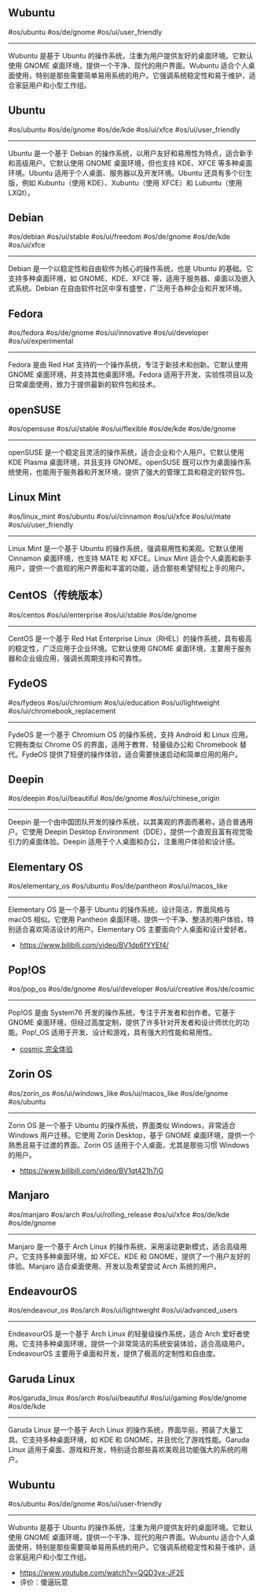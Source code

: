 ## Wubuntu
#os/ubuntu  #os/de/gnome #os/ui/user_friendly

---

Wubuntu 是基于 Ubuntu 的操作系统，注重为用户提供友好的桌面环境。它默认使用 GNOME 桌面环境，提供一个干净、现代的用户界面。Wubuntu 适合个人桌面使用，特别是那些需要简单易用系统的用户。它强调系统稳定性和易于维护，适合家庭用户和小型工作组。

## Ubuntu
#os/ubuntu #os/de/gnome #os/de/kde #os/ui/xfce #os/ui/user_friendly

---

Ubuntu 是一个基于 Debian 的操作系统，以用户友好和易用性为特点，适合新手和高级用户。它默认使用 GNOME 桌面环境，但也支持 KDE、XFCE 等多种桌面环境。Ubuntu 适用于个人桌面、服务器以及开发环境。Ubuntu 还具有多个衍生版，例如 Kubuntu（使用 KDE）、Xubuntu（使用 XFCE）和 Lubuntu（使用 LXQt）。

## Debian
#os/debian #os/ui/stable #os/ui/freedom #os/de/gnome #os/de/kde #os/ui/xfce

---

Debian 是一个以稳定性和自由软件为核心的操作系统，也是 Ubuntu 的基础。它支持多种桌面环境，如 GNOME、KDE、XFCE 等，适用于服务器、桌面以及嵌入式系统。Debian 在自由软件社区中享有盛誉，广泛用于各种企业和开发环境。

## Fedora
#os/fedora #os/de/gnome #os/ui/innovative #os/ui/developer #os/ui/experimental

---

Fedora 是由 Red Hat 支持的一个操作系统，专注于新技术和创新。它默认使用 GNOME 桌面环境，并支持其他桌面环境。Fedora 适用于开发、实验性项目以及日常桌面使用，致力于提供最新的软件包和技术。

## openSUSE
#os/opensuse #os/ui/stable #os/ui/flexible #os/de/kde #os/de/gnome

---

openSUSE 是一个稳定且灵活的操作系统，适合企业和个人用户。它默认使用 KDE Plasma 桌面环境，并且支持 GNOME。openSUSE 既可以作为桌面操作系统使用，也能用于服务器和开发环境，提供了强大的管理工具和稳定的软件包。

## Linux Mint
#os/linux_mint #os/ubuntu #os/ui/cinnamon #os/ui/xfce #os/ui/mate #os/ui/user_friendly

---

Linux Mint 是一个基于 Ubuntu 的操作系统，强调易用性和美观。它默认使用 Cinnamon 桌面环境，也支持 MATE 和 XFCE。Linux Mint 适合个人桌面和新手用户，提供一个直观的用户界面和丰富的功能，适合那些希望轻松上手的用户。

## CentOS（传统版本）
#os/centos #os/ui/enterprise #os/ui/stable #os/de/gnome

---

CentOS 是一个基于 Red Hat Enterprise Linux（RHEL）的操作系统，具有极高的稳定性，广泛应用于企业环境。它默认使用 GNOME 桌面环境，主要用于服务器和企业级应用，强调长周期支持和可靠性。

## FydeOS
#os/fydeos #os/ui/chromium #os/ui/education #os/ui/lightweight #os/ui/chromebook_replacement

---

FydeOS 是一个基于 Chromium OS 的操作系统，支持 Android 和 Linux 应用。它拥有类似 Chrome OS 的界面，适用于教育、轻量级办公和 Chromebook 替代。FydeOS 提供了轻便的操作体验，适合需要快速启动和简单应用的用户。

## Deepin
#os/deepin #os/ui/beautiful #os/de/gnome #os/ui/chinese_origin

---

Deepin 是一个由中国团队开发的操作系统，以其美观的界面而著称，适合普通用户。它使用 Deepin Desktop Environment（DDE），提供一个直观且富有视觉吸引力的桌面体验。Deepin 适用于个人桌面和办公，注重用户体验和设计感。

## Elementary OS
#os/elementary_os #os/ubuntu #os/de/pantheon #os/ui/macos_like

---

Elementary OS 是一个基于 Ubuntu 的操作系统，设计简洁，界面风格与 macOS 相似。它使用 Pantheon 桌面环境，提供一个干净、整洁的用户体验，特别适合喜欢简洁设计的用户。Elementary OS 主要面向个人桌面和设计爱好者。

- https://www.bilibili.com/video/BV1dp6fYYEf4/


## Pop!OS
#os/pop_os #os/de/gnome #os/ui/developer #os/ui/creative #os/de/cosmic

---

Pop!OS 是由 System76 开发的操作系统，专注于开发者和创作者。它基于 GNOME 桌面环境，但经过高度定制，提供了许多针对开发者和设计师优化的功能。Pop!_OS 适用于开发、设计和游戏，具有强大的性能和易用性。

- [cosmic 完全体验](https://www.bilibili.com/video/BV1zmeweEE4V)

## Zorin OS
#os/zorin_os #os/ui/windows_like #os/ui/macos_like #os/de/gnome #os/ubuntu

---

Zorin OS 是一个基于 Ubuntu 的操作系统，界面类似 Windows，非常适合 Windows 用户迁移。它使用 Zorin Desktop，基于 GNOME 桌面环境，提供一个熟悉且易于过渡的界面。Zorin OS 适用于个人桌面，尤其是那些习惯 Windows 的用户。

- https://www.bilibili.com/video/BV1qt421h7iG


## Manjaro
#os/manjaro #os/arch #os/ui/rolling_release #os/ui/xfce #os/de/kde #os/de/gnome

---

Manjaro 是一个基于 Arch Linux 的操作系统，采用滚动更新模式，适合高级用户。它支持多种桌面环境，如 XFCE、KDE 和 GNOME，提供了一个用户友好的体验。Manjaro 适合桌面使用、开发以及希望尝试 Arch 系统的用户。

## EndeavourOS
#os/endeavour_os #os/arch #os/ui/lightweight #os/ui/advanced_users

---

EndeavourOS 是一个基于 Arch Linux 的轻量级操作系统，适合 Arch 爱好者使用。它支持多种桌面环境，提供一个非常简洁的系统安装体验，适合高级用户。EndeavourOS 主要用于桌面和开发，提供了极高的定制性和自由度。

## Garuda Linux
#os/garuda_linux #os/arch #os/ui/beautiful #os/ui/gaming #os/de/gnome #os/de/kde

---

Garuda Linux 是一个基于 Arch Linux 的操作系统，界面华丽，预装了大量工具。它支持多种桌面环境，如 KDE 和 GNOME，并且优化了游戏性能。Garuda Linux 适用于桌面、游戏和开发，特别适合那些喜欢美观且功能强大的系统的用户。

## Wubuntu

#os/ubuntu #os/de/gnome #os/ui/user-friendly

---

Wubuntu 是基于 Ubuntu 的操作系统，注重为用户提供友好的桌面环境。它默认使用 GNOME 桌面环境，提供一个干净、现代的用户界面。Wubuntu 适合个人桌面使用，特别是那些需要简单易用系统的用户。它强调系统稳定性和易于维护，适合家庭用户和小型工作组。

- https://www.youtube.com/watch?v=QQD3yx-JF2E
- 评价：傻逼玩意